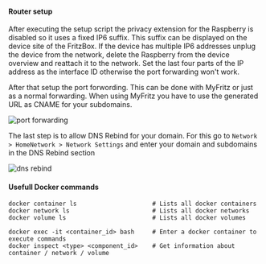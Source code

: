 #### Router setup

After executing the setup script the privacy extension for the Raspberry is disabled so it uses a fixed IP6 suffix. This suffix can be displayed on the device site of the FritzBox. If the device has multiple IP6 addresses unplug the device from the network, delete the Raspberry from the device overview and reattach it to the network. Set the last four parts of the IP address as the interface ID otherwise the port forwarding won't work.

After that setup the port forwording. This can be done with MyFritz or just as a normal forwarding. When using MyFritz you have to use the generated URL as CNAME for your subdomains.

![port forwarding](https://github.com/Cilenco/raspberry/assets/4381287/248ee6c6-5f4e-4ebf-ba13-d3d973fea6f4)


The last step is to allow DNS Rebind for your domain. For this go to `Network > HomeNetwork > Network Settings` and enter your domain and subdomains in the DNS Rebind section

![dns rebind](https://github.com/Cilenco/raspberry/assets/4381287/5a29eb39-fe7a-4867-8c62-99b06ace4736)


#### Usefull Docker commands
```
docker container ls                     # Lists all docker containers
docker network ls                       # Lists all docker networks
docker volume ls                        # Lists all docker volumes

docker exec -it <container_id> bash     # Enter a docker container to execute commands
docker inspect <type> <component_id>    # Get information about container / network / volume
```
